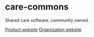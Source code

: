 # care-commons

Shared care software, community owned.

[Product website](https://neighborhood-lab.github.io/care-commons-home/)
[Organization website](https://neighborhood-lab.github.io/home/)
